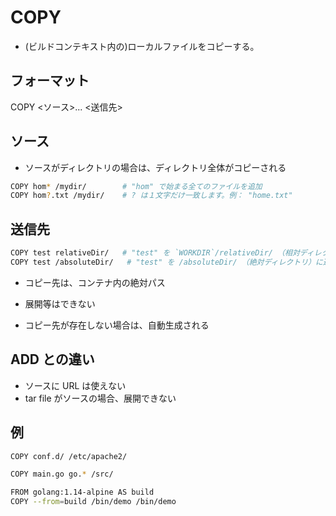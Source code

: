 # COPY

- (ビルドコンテキスト内の)ローカルファイルをコピーする。

## フォーマット

COPY <ソース>... <送信先>

## ソース


- ソースがディレクトリの場合は、ディレクトリ全体がコピーされる

```sh
COPY hom* /mydir/        # "hom" で始まる全てのファイルを追加
COPY hom?.txt /mydir/    # ? は１文字だけ一致します。例： "home.txt"
```

## 送信先

```sh
COPY test relativeDir/   # "test" を `WORKDIR`/relativeDir/ （相対ディレクトリ）に追加
COPY test /absoluteDir/   # "test" を /absoluteDir/ （絶対ディレクトリ）に追加
```

- コピー先は、コンテナ内の絶対パス


- 展開等はできない
- コピー先が存在しない場合は、自動生成される

## ADD との違い
- ソースに URL は使えない
- tar file がソースの場合、展開できない


## 例
```sh
COPY conf.d/ /etc/apache2/
```

```sh
COPY main.go go.* /src/
```

```sh
FROM golang:1.14-alpine AS build
COPY --from=build /bin/demo /bin/demo
```

